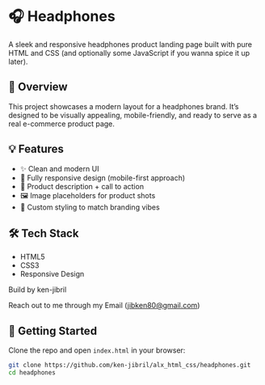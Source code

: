 # 🎧 Headphones

A sleek and responsive headphones product landing page built with pure HTML and CSS (and optionally some JavaScript if you wanna spice it up later).

## 📌 Overview

This project showcases a modern layout for a headphones brand. It’s designed to be visually appealing, mobile-friendly, and ready to serve as a real e-commerce product page.

## 💡 Features

- ✨ Clean and modern UI
- 📱 Fully responsive design (mobile-first approach)
- 💬 Product description + call to action
- 🖼️ Image placeholders for product shots
- 🎨 Custom styling to match branding vibes

## 🛠️ Tech Stack

- HTML5
- CSS3
- Responsive Design

Build by ken-jibril

Reach out to me through my Email (jibken80@gmail.com)

## 🚀 Getting Started

Clone the repo and open `index.html` in your browser:

```bash
git clone https://github.com/ken-jibril/alx_html_css/headphones.git
cd headphones

